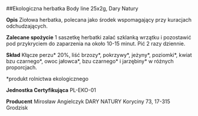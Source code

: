 ##Ekologiczna herbatka Body line 25x2g, Dary Natury

**Opis** Ziołowa herbatka, polecana jako środek wspomagający przy kuracjach odchudzających.

**Zalecane spożycie** 1 saszetkę herbatki zalać szklanką wrzątku i pozostawić pod przykryciem do zaparzenia na około 10-15 minut. Pić 2 razy dziennie.

**Skład** Kłącze perzu\* 20%, liść brzozy\*, pokrzywy\*, jeżyny\*, poziomki\*, kwiat bzu czarnego\*, owoc jałowca\*, bzu czarnego\* i jarzębiny\* w różnych proporcjach.

\*produkt rolnictwa ekologicznego

**Jednostka Certyfikująca** PL-EKO-01

**Producent** Mirosław Angielczyk DARY NATURY
Koryciny 73, 17-315 Grodzisk
